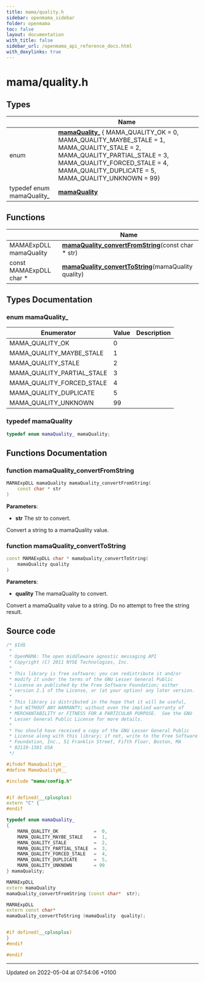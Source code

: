 ```yaml
---
title: mama/quality.h
sidebar: openmama_sidebar
folder: openmama
toc: false
layout: documentation
with_title: false
sidebar_url: /openmama_api_reference_docs.html
with_doxylinks: true
---
```


# mama/quality.h



## Types

|                | Name           |
| -------------- | -------------- |
| enum| **[mamaQuality_](quality_8h.html#enum-mamaquality-)** { MAMA_QUALITY_OK =  0, MAMA_QUALITY_MAYBE_STALE =  1, MAMA_QUALITY_STALE =  2, MAMA_QUALITY_PARTIAL_STALE =  3, MAMA_QUALITY_FORCED_STALE =  4, MAMA_QUALITY_DUPLICATE =  5, MAMA_QUALITY_UNKNOWN = 99} |
| typedef enum mamaQuality_ | **[mamaQuality](quality_8h.html#typedef-mamaquality)**  |

## Functions

|                | Name           |
| -------------- | -------------- |
| MAMAExpDLL mamaQuality | **[mamaQuality_convertFromString](quality_8h.html#function-mamaquality-convertfromstring)**(const char * str) |
| const MAMAExpDLL char * | **[mamaQuality_convertToString](quality_8h.html#function-mamaquality-converttostring)**(mamaQuality quality) |

## Types Documentation

### enum mamaQuality_

| Enumerator | Value | Description |
| ---------- | ----- | ----------- |
| MAMA_QUALITY_OK |  0|   |
| MAMA_QUALITY_MAYBE_STALE |  1|   |
| MAMA_QUALITY_STALE |  2|   |
| MAMA_QUALITY_PARTIAL_STALE |  3|   |
| MAMA_QUALITY_FORCED_STALE |  4|   |
| MAMA_QUALITY_DUPLICATE |  5|   |
| MAMA_QUALITY_UNKNOWN | 99|   |




### typedef mamaQuality

```cpp
typedef enum mamaQuality_ mamaQuality;
```



## Functions Documentation

### function mamaQuality_convertFromString

```cpp
MAMAExpDLL mamaQuality mamaQuality_convertFromString(
    const char * str
)
```


**Parameters**: 

  * **str** The str to convert. 


Convert a string to a mamaQuality value.


### function mamaQuality_convertToString

```cpp
const MAMAExpDLL char * mamaQuality_convertToString(
    mamaQuality quality
)
```


**Parameters**: 

  * **quality** The mamaQuality to convert. 


Convert a mamaQuality value to a string. Do no attempt to free the string result.




## Source code

```cpp
/* $Id$
 *
 * OpenMAMA: The open middleware agnostic messaging API
 * Copyright (C) 2011 NYSE Technologies, Inc.
 *
 * This library is free software; you can redistribute it and/or
 * modify it under the terms of the GNU Lesser General Public
 * License as published by the Free Software Foundation; either
 * version 2.1 of the License, or (at your option) any later version.
 *
 * This library is distributed in the hope that it will be useful,
 * but WITHOUT ANY WARRANTY; without even the implied warranty of
 * MERCHANTABILITY or FITNESS FOR A PARTICULAR PURPOSE.  See the GNU
 * Lesser General Public License for more details.
 *
 * You should have received a copy of the GNU Lesser General Public
 * License along with this library; if not, write to the Free Software
 * Foundation, Inc., 51 Franklin Street, Fifth Floor, Boston, MA
 * 02110-1301 USA
 */

#ifndef MamaQualityH__
#define MamaQualityH__

#include "mama/config.h"


#if defined(__cplusplus)
extern "C" {
#endif

typedef enum mamaQuality_
{
    MAMA_QUALITY_OK             =  0,
    MAMA_QUALITY_MAYBE_STALE    =  1,
    MAMA_QUALITY_STALE          =  2,
    MAMA_QUALITY_PARTIAL_STALE  =  3,
    MAMA_QUALITY_FORCED_STALE   =  4,
    MAMA_QUALITY_DUPLICATE      =  5,
    MAMA_QUALITY_UNKNOWN        = 99
} mamaQuality;

MAMAExpDLL
extern mamaQuality
mamaQuality_convertFromString (const char*  str);

MAMAExpDLL
extern const char*
mamaQuality_convertToString (mamaQuality  quality);


#if defined(__cplusplus)
}
#endif

#endif
```


-------------------------------

Updated on 2022-05-04 at 07:54:06 +0100
